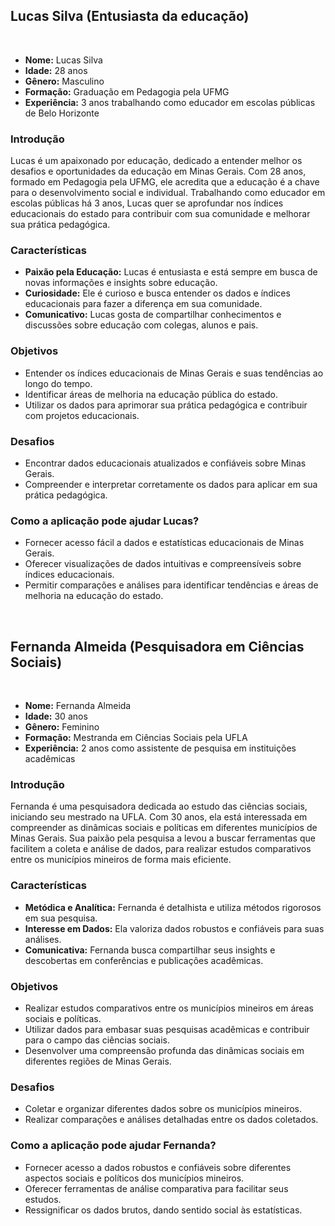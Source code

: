 ## **Lucas Silva** (Entusiasta da educação)

<p>&nbsp;</p>

- **Nome:** Lucas Silva
- **Idade:** 28 anos
- **Gênero:** Masculino
- **Formação:** Graduação em Pedagogia pela UFMG
- **Experiência:** 3 anos trabalhando como educador em escolas públicas de Belo Horizonte

### Introdução

Lucas é um apaixonado por educação, dedicado a entender melhor os desafios e oportunidades da educação em Minas Gerais. Com 28 anos, formado em Pedagogia pela UFMG, ele acredita que a educação é a chave para o desenvolvimento social e individual. Trabalhando como educador em escolas públicas há 3 anos, Lucas quer se aprofundar nos índices educacionais do estado para contribuir com sua comunidade e melhorar sua prática pedagógica.

### Características

- **Paixão pela Educação:** Lucas é entusiasta e está sempre em busca de novas informações e insights sobre educação.
- **Curiosidade:** Ele é curioso e busca entender os dados e índices educacionais para fazer a diferença em sua comunidade.
- **Comunicativo:** Lucas gosta de compartilhar conhecimentos e discussões sobre educação com colegas, alunos e pais.

### Objetivos

- Entender os índices educacionais de Minas Gerais e suas tendências ao longo do tempo.
- Identificar áreas de melhoria na educação pública do estado.
- Utilizar os dados para aprimorar sua prática pedagógica e contribuir com projetos educacionais.

### Desafios

- Encontrar dados educacionais atualizados e confiáveis sobre Minas Gerais.
- Compreender e interpretar corretamente os dados para aplicar em sua prática pedagógica.

### Como a aplicação pode ajudar Lucas?

- Fornecer acesso fácil a dados e estatísticas educacionais de Minas Gerais.
- Oferecer visualizações de dados intuitivas e compreensíveis sobre índices educacionais.
- Permitir comparações e análises para identificar tendências e áreas de melhoria na educação do estado.

<p>&nbsp;</p>



## **Fernanda Almeida** (Pesquisadora em Ciências Sociais)

<p>&nbsp;</p>

- **Nome:** Fernanda Almeida
- **Idade:** 30 anos
- **Gênero:** Feminino
- **Formação:** Mestranda em Ciências Sociais pela UFLA
- **Experiência:** 2 anos como assistente de pesquisa em instituições acadêmicas

### Introdução

Fernanda é uma pesquisadora dedicada ao estudo das ciências sociais, iniciando seu mestrado na UFLA. Com 30 anos, ela está interessada em compreender as dinâmicas sociais e políticas em diferentes municípios de Minas Gerais. Sua paixão pela pesquisa a levou a buscar ferramentas que facilitem a coleta e análise de dados, para realizar estudos comparativos entre os municípios mineiros de forma mais eficiente.

### Características

- **Metódica e Analítica:** Fernanda é detalhista e utiliza métodos rigorosos em sua pesquisa.
- **Interesse em Dados:** Ela valoriza dados robustos e confiáveis para suas análises.
- **Comunicativa:** Fernanda busca compartilhar seus insights e descobertas em conferências e publicações acadêmicas.

### Objetivos

- Realizar estudos comparativos entre os municípios mineiros em áreas sociais e políticas.
- Utilizar dados para embasar suas pesquisas acadêmicas e contribuir para o campo das ciências sociais.
- Desenvolver uma compreensão profunda das dinâmicas sociais em diferentes regiões de Minas Gerais.

### Desafios

- Coletar e organizar diferentes dados sobre os municípios mineiros.
- Realizar comparações e análises detalhadas entre os dados coletados.

### Como a aplicação pode ajudar Fernanda?

- Fornecer acesso a dados robustos e confiáveis sobre diferentes aspectos sociais e políticos dos municípios mineiros.
- Oferecer ferramentas de análise comparativa para facilitar seus estudos.
- Ressignificar os dados brutos, dando sentido social às estatísticas.
